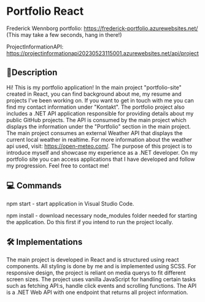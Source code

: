 # Portfolio React
Frederick Wennborg portfolio: https://frederick-portfolio.azurewebsites.net/ (This may take a few seconds, hang in there!)  

ProjectInformationAPI: https://projectinformationapi20230523115001.azurewebsites.net/api/project

## 📃Description
Hi! This is my portfolio application! In the main project "portfolio-site" created in React, you can find background about me, my resume and projects I've been working on. If you want to get in touch with me you can find my contact information under "Kontakt". The portfolio project also includes a .NET API application responsible for providing details about my public GitHub projects. The API is consumed by the main project which displays the information under the "Portfolio" section in the main project. The main project consumes an external Weather API that displays the current local weather in realtime. For more information about the weather api used, visit: https://open-meteo.com/. The purpose of this project is to introduce myself and showcase my experience as a .NET developer. On my portfolio site you can access applications that I have developed and follow my progression. Feel free to contact me!


## :computer: Commands
npm start  - start application in Visual Studio Code.

npm install - download necessary node_modules folder needed for starting the application. Do this first if you intend to run the project locally.



## 🛠️ Implementations
The main project is developed in React and is structured using react components. All styling is done by me and is implemented using SCSS. For responsive design, the project is reliant on media querys to fit different screen sizes. The project uses vanilla JavaScript for handling certain tasks such as fetching API:s, handle click events and scrolling functions. The API is a .NET Web API with one endpoint that returns all project information.    

